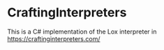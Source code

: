 # CraftingInterpreters

This is a C# implementation of the Lox interpreter in https://craftinginterpreters.com/